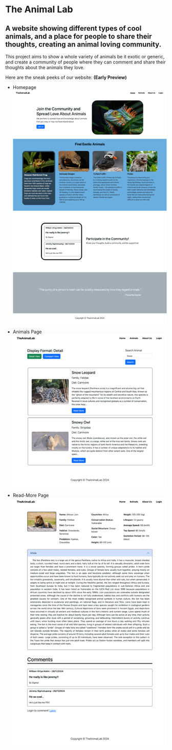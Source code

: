 # The Animal Lab

## A website showing different types of cool animals, and a place for people to share their thoughts, creating an animal loving community.

This project aims to show a whole variety of animals be it exotic or generic, and create a community of people where they can comment and share their thoughts about the animals they love. 

Here are the sneak peeks of our website: **(Early Preview)**

- Homepage
![homepage](public/images/homepage-img.png)

- Animals Page
![animals-page](public/images/animals-page-img.png)

- Read-More Page
![readmore-page](public/images/readmore-page-img.png)


